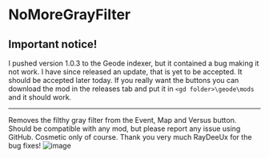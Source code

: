 # NoMoreGrayFilter

## Important notice!
I pushed version 1.0.3 to the Geode indexer, but it contained a bug making it not work. I have since released an update, that is yet to be accepted. It should be accepted later today. If you really want the buttons you can download the mod in the releases tab and put it in `<gd folder>\geode\mods` and it should work.

---

Removes the filthy gray filter from the Event, Map and Versus button. Should be compatible with any mod, but please report any issue using GitHub. Cosmetic only of course.
Thank you very much RayDeeUx for the bug fixes!
![image](https://github.com/PetitFrapo/NoMoreGrayFilter/assets/86121866/fbf3ea45-2f81-4707-b891-d63ad457e16a)
